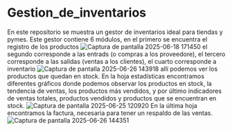 # Gestion_de_inventarios
En este repositorio se muestra un gestor de inventarios ideal para tiendas y pymes. Este gestor contiene 6 módulos, en el primero se encuentra el registro de los productos
![Captura de pantalla 2025-06-18 171450](https://github.com/user-attachments/assets/b1b8568e-bd09-4ba9-a456-707f0ef7c071)
el segundo corresponde a las entrads (o compras a los proveedore), el tercero corresponde a las salidas (ventas a los clientes), el cuarto corresponde a inventario
![Captura de pantalla 2025-06-26 143918](https://github.com/user-attachments/assets/8f49c104-6be6-457f-a172-d00d85912573)
allí podemos ver los productos que quedan en stock. En la hoja estadísticas encontramos diferentes gráficos donde podemos observar los productos en stock, la tendencia de ventas, los productos más vendidos, y por último indicadores de ventas totales, productos vendidos y productos que se encuentran en stock. 
![Captura de pantalla 2025-06-25 120920](https://github.com/user-attachments/assets/5a8e1db5-3b5c-4fff-82bc-71fbc6d55569)
En la última hoja encontramos la factura, necesaria para tener un respaldo de las ventas.
![Captura de pantalla 2025-06-26 144351](https://github.com/user-attachments/assets/98006e82-2a30-487d-b563-3e79c222654c)
